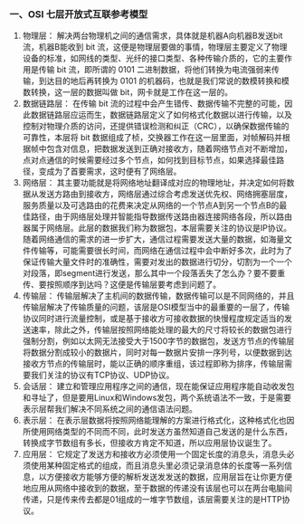 ### 一、OSI 七层开放式互联参考模型

1. 物理层：
解决两台物理机之间的通信需求，具体就是机器A向机器B发送bit流，机器B能收到 bit 流，这便是物理层要做的事情，物理层主要定义了物理设备的标准，如网线的类型、光纤的接口类型、各种传输介质的，它的主要作用是传输 bit 流，即所谓的 0101 二进制数据，将他们转换为电流强弱来传输，到达目的地后再转换为 0101 的机器码，也就是我们常说的数模转换和模数转换，这一层的数据叫做 bit，网卡就是工作在这一层的。
2. 数据链路层：
在传输 bit 流的过程中会产生错传、数据传输不完整的可能，因此数据链路层应运而生，数据链路层定义了如何格式化数据以进行传输，以及控制对物理介质的访问，还提供错误检测和纠正（CRC），以确保数据传输的可靠性，本层将 bit 数据组成了桢，交换器工作在这一层里面，对帧解码并根据帧中包含对信息，把数据发送到正确对接收方，随着网络节点对不断增加，点对点通信的时候需要经过多个节点，如何找到目标节点，如果选择最佳路径，变成为了首要需求，这时便有了网络层。
3. 网络层：
其主要功能就是将网络地址翻译成对应的物理地址，并决定如何将数据从发送方路由到接收方，网络层通过综合考虑发送优先权、网络拥塞层度，服务质量以及可选路由的花费来决定从网络的一个节点A到另一个节点B的最佳路径，由于网络层处理并智能指导数据传送路由器连接网络各段，所以路由器属于网络层。此层的数据我们称为数据包，本层需要关注的协议是IP协议。随着网络通信的需求的进一步扩大，通信过程需要发送大量的数据，如海量文件传输等，可能需要很长时间，而网络在通信过程中会中断好多次，此时为了保证传输大量文件时的准确性，需要对发出的数据进行切分，切割为一个一个对段落，即segment进行发送，那么其中一个段落丢失了怎么办？要不要重传、要按照顺序到达吗？这便是传输层要考虑到问题了。
4. 传输层：
传输层解决了主机间的数据传输，数据传输可以是不同网络的，并且传输层解决了传输质量的问题，该层是OSI模型当中的最重要的一层了，传输协议同时进行流量控制，或是基于接收方可接收数据的快慢程度规定适当的发送速率，除此之外，传输层按照网络能处理的最大的尺寸将较长的数据包进行强制分割，例如以太网无法接受大于1500字节的数据包，发送方节点的传输层将数据分割成较小的数据片，同时对每一数据片安排一序列号，以便数据到达接收方节点的传输层时，能以正确的顺序重组，该过程即称为排序，传输层需要我们关注的协议有TCP协议、UDP协议。
5. 会话层：
建立和管理应用程序之间的通信，现在能保证应用程序能自动收发包和寻址了，但是要用Linux和Windows发包，两个系统语法不一致，于是需要表示层帮我们解决不同系统之间的通信语法问题。
6. 表示层：
在表示层数据将按照网络能理解的方案进行格式化，这种格式化也因所使用网络类型的不同而不同，此时发送方虽然知道自己发送的是什么东西，转换成字节数组有多长，但接收方肯定不知道，所以应用层协议诞生了。
7. 应用层：
它规定了发送方和接收方必须使用一个固定长度的消息头，消息头必须使用某种固定格式的组成，而且消息头里必须记录消息体的长度等一系列信息，以方便接收方能够方便的解析发送发发送的数据，应用层旨在让你更方便地应用从网络中接收到的数据，至于数据的传递没有该层也可以在两台电脑间传递，只是传来传去都是01组成的一堆字节数组，该层需要关注的是HTTP协议。

